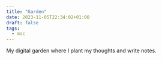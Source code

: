 ```yaml
---
title: "Garden"
date: 2023-11-05T22:34:02+01:00
draft: false
tags:
  - moc
---
```


My digital garden where I plant my thoughts and write notes.
